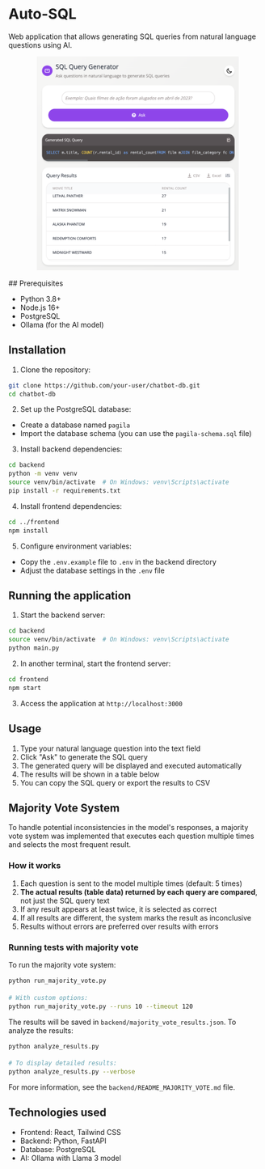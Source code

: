 # Auto-SQL

Web application that allows generating SQL queries from natural language questions using AI.

<div align="center">

  <img src="inicial-page.png" alt="Página inicial da aplicação" width="400" />

</div>
## Prerequisites

  - Python 3.8+
  - Node.js 16+
  - PostgreSQL
  - Ollama (for the AI model)

## Installation

1.  Clone the repository:

<!-- end list -->

```bash
git clone https://github.com/your-user/chatbot-db.git
cd chatbot-db
```

2.  Set up the PostgreSQL database:

<!-- end list -->

  - Create a database named `pagila`
  - Import the database schema (you can use the `pagila-schema.sql` file)

<!-- end list -->

3.  Install backend dependencies:

<!-- end list -->

```bash
cd backend
python -m venv venv
source venv/bin/activate  # On Windows: venv\Scripts\activate
pip install -r requirements.txt
```

4.  Install frontend dependencies:

<!-- end list -->

```bash
cd ../frontend
npm install
```

5.  Configure environment variables:

<!-- end list -->

  - Copy the `.env.example` file to `.env` in the backend directory
  - Adjust the database settings in the `.env` file

## Running the application

1.  Start the backend server:

<!-- end list -->

```bash
cd backend
source venv/bin/activate  # On Windows: venv\Scripts\activate
python main.py
```

2.  In another terminal, start the frontend server:

<!-- end list -->

```bash
cd frontend
npm start
```

3.  Access the application at `http://localhost:3000`

## Usage

1.  Type your natural language question into the text field
2.  Click "Ask" to generate the SQL query
3.  The generated query will be displayed and executed automatically
4.  The results will be shown in a table below
5.  You can copy the SQL query or export the results to CSV

## Majority Vote System

To handle potential inconsistencies in the model's responses, a majority vote system was implemented that executes each question multiple times and selects the most frequent result.

### How it works

1.  Each question is sent to the model multiple times (default: 5 times)
2.  **The actual results (table data) returned by each query are compared**, not just the SQL query text
3.  If any result appears at least twice, it is selected as correct
4.  If all results are different, the system marks the result as inconclusive
5.  Results without errors are preferred over results with errors

### Running tests with majority vote

To run the majority vote system:

```bash
python run_majority_vote.py

# With custom options:
python run_majority_vote.py --runs 10 --timeout 120
```

The results will be saved in `backend/majority_vote_results.json`. To analyze the results:

```bash
python analyze_results.py

# To display detailed results:
python analyze_results.py --verbose
```

For more information, see the `backend/README_MAJORITY_VOTE.md` file.

## Technologies used

  - Frontend: React, Tailwind CSS
  - Backend: Python, FastAPI
  - Database: PostgreSQL
  - AI: Ollama with Llama 3 model
